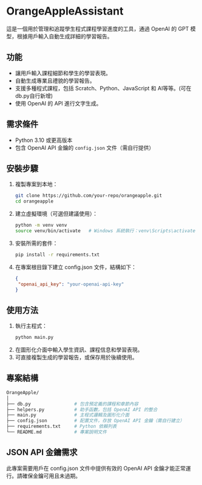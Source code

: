 # OrangeAppleAssistant

這是一個用於管理和追蹤學生程式課程學習進度的工具，通過 OpenAI 的 GPT 模型，根據用戶輸入自動生成詳細的學習報告。

## 功能
- 讓用戶輸入課程細節和學生的學習表現。
- 自動生成專業且禮貌的學習報告。
- 支援多種程式課程，包括 Scratch、Python、JavaScript 和 AI等等。(可在db.py自行新增)
- 使用 OpenAI 的 API 進行文字生成。

## 需求條件
- Python 3.10 或更高版本
- 包含 OpenAI API 金鑰的 `config.json` 文件（需自行提供）

## 安裝步驟
1. 複製專案到本地：
   ```bash
   git clone https://github.com/your-repo/orangeapple.git
   cd orangeapple
   ```
2. 建立虛擬環境（可選但建議使用）：
   ```bash
   python -m venv venv
   source venv/bin/activate   # Windows 系統執行：venv\Scripts\activate
   ```
3. 安裝所需的套件：
   ```bash
   pip install -r requirements.txt
   ```
4. 在專案根目錄下建立 config.json 文件，結構如下：
   ```json
   {
    "openai_api_key": "your-openai-api-key"
   }
   ```
## 使用方法
1.  執行主程式：
    ```bash
    python main.py
    ```
2. 在圖形化介面中輸入學生資訊、課程信息和學習表現。
3. 可直接複製生成的學習報告，或保存用於後續使用。
## 專案結構
   ```bash
  OrangeApple/
  │
  ├── db.py                # 包含預定義的課程和章節內容
  ├── helpers.py           # 助手函數，包括 OpenAI API 的整合
  ├── main.py              # 主程式邏輯及圖形化介面
  ├── config.json          # 配置文件，存放 OpenAI API 金鑰（需自行建立）
  ├── requirements.txt     # Python 依賴列表
  └── README.md            # 專案說明文件
   ```
## JSON API 金鑰需求
此專案需要用戶在 config.json 文件中提供有效的 OpenAI API 金鑰才能正常運行。請確保金鑰可用且未過期。
